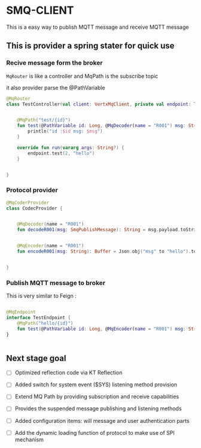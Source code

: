 # SMQ-CLIENT

This is a easy way to publish MQTT message and receive MQTT message

## This is provider a spring stater for quick use

### Recive message form the broker

`MqRouter` is like a controller and MqPath is the subscribe topic

it also provider parse the @PathVariable

```kotlin
@MqRouter
class TestController(val client: VertxMqClient, private val endpoint: TestEndpoint) : CommandLineRunner {


    @MqPath("test/{id}")
    fun test(@PathVariable id: Long, @MqDecoder(name = "R001") msg: String) {
        println("id :$id msg: $msg")
    }

    override fun run(vararg args: String?) {
        endpoint.test(2, "hello")
    }


}

```

### Protocol provider

```kotlin
@MqCoderProvider
class CodecProvider {


    @MqDecoder(name = "R001")
    fun decodeR001(msg: SmqPublishMessage): String = msg.payload.toString()


    @MqEncoder(name = "R001")
    fun encodeR001(msg: String): Buffer = Json.obj("msg" to "hello").toBuffer()


}


```

### Publish MQTT message to broker

This is very similar to Feign :

```kotlin

@MqEndpoint
interface TestEndpoint {
    @MqPath("hello/{id}")
    fun test(@PathVariable id: Long, @MqEncoder(name = "R001") msg: String)
}



```

## Next stage goal

- [ ] Optimized reflection code via KT Reflection

- [ ] Added switch for system event ($SYS) listening method provision

- [ ] Extend MQ Path by providing subscription and receive capabilities

- [ ] Provides the suspended message publishing and listening methods

- [ ] Added configuration items: will message and user authentication parts

- [ ] Add the dynamic loading function of protocol to make use of SPI mechanism
